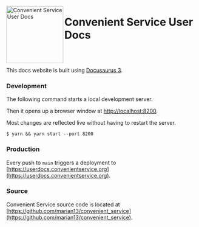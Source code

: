 <p>
  <a href="https://github.com/marian13/convenient_service"><img align="left" width="150"        src="https://raw.githubusercontent.com/marian13/convenient_service_docs/main/logo.png" alt="Convenient Service User Docs"></a>
  <h1>Convenient Service User Docs</h1>
</p><br>

<br>This docs website is built using [Docusaurus 3](https://docusaurus.io).

### Development

The following command starts a local development server.

Then it opens up a browser window at [http://localhost:8200](http://localhost:8200).

Most changes are reflected live without having to restart the server.

```
$ yarn && yarn start --port 8200
```

### Production

Every push to `main` triggers a deployment to [https://userdocs.convenientservice.org](https://userdocs.convenientservice.org).

### Source

Convenient Service source code is located at [https://github.com/marian13/convenient_service](https://github.com/marian13/convenient_service).
